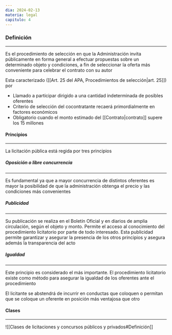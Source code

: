 ```yaml
---
dia: 2024-02-13
materia: legal
capitulo: 4
---
```

### Definición
---
Es el procedimiento de selección en que la Administración invita públicamente en forma general a efectuar propuestas sobre un determinado objeto y condiciones, a fin de seleccionar la oferta más conveniente para celebrar el contrato con su autor

Esta caracterizado ([[Art. 25 del APA, Procedimientos de selección|art. 25]]) por 
* Llamado a participar dirigido a una cantidad indeterminada de posibles oferentes
* Criterio de selección del cocontratante recaerá primordialmente en factores económicos
* Obligatorio cuando el monto estimado del [[Contrato|contrato]] supere los 15 millones

#### Principios
---
La licitación pública está regida por tres principios

##### Oposición o libre concurrencia
---
Es fundamental ya que a mayor concurrencia de distintos oferentes es mayor la posibilidad de que la administración obtenga el precio y las condiciones más convenientes

##### Publicidad
---
Su publicación se realiza en el Boletín Oficial y en diarios de amplia circulación, según el objeto y monto. Permite el acceso al conocimiento del procedimiento licitatorio por parte de todo interesado. Esta publicidad permite garantizar y asegurar la presencia de los otros principios y asegura además la transparencia del acto

##### Igualdad
---
Este principio es considerado el más importante. El procedimiento licitatorio existe como método para asegurar la igualdad de los oferentes ante el procedimiento

El licitante se abstendrá de incurrir en conductas que coloquen o permitan que se coloque un oferente en posición más ventajosa que otro

#### Clases
---
![[Clases de licitaciones y concursos públicos y privados#Definición]]